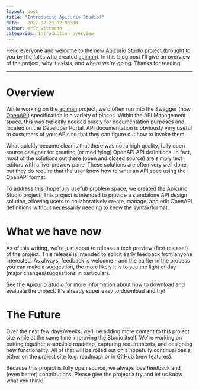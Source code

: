 ```yaml
---
layout: post
title: "Introducing Apicurio Studio!"
date:   2017-02-28 02:00:00
author: eric_wittmann
categories: introduction overview
---
```


Hello everyone and welcome to the new Apicurio Studio project (brought to you
by the folks who created [apiman](http://www.apiman.io/)).  In this blog post
I'll give an overview of the project, why it exists, and where we're going.
Thanks for reading!

---

Overview
===
While working on the [apiman](http://www.apiman.io/) project, we'd often run into the
Swagger (now [OpenAPI](https://www.openapis.org/)) specification in a variety of 
places.  Within the API Management space, this was typically needed purely for
documentation purposes and located on the Developer Portal.  API documentation is
obviously very useful to customers of your APIs so that they can figure out how
to invoke them.

What quickly became clear is that there was not a high quality, fully open source
designer for creating (or modifying) OpenAPI API definitions.  In fact, most of
the solutions out there (open and closed source) are simply text editors with a 
live-preview pane.  These solutions are often very well done, but they do require
that the user know how to write an API spec using the OpenAPI format.

To address this (hopefully useful) problem space, we created the Apicurio
Studio project.  This project is intended to provide a standalone API design 
solution, allowing users to collaboratively create, manage, and edit OpenAPI
definitions without necessarily needing to know the syntax/format.

What we have now
===
As of this writing, we're just about to release a tech preview (first release!)
of the project.  This release is intended to solicit early feedback from anyone
interested.  As always, feedback is welcome - and the earlier in the process
you can make a suggestion, the more likely it is to see the light of day (major
changes/suggestions in particular).

See the [Apicurio Studio](http://www.apidesigner.org) for more information
about how to download and evaluate the project.  It's already super easy to
download and try!

The Future
===
Over the next few days/weeks, we'll be adding more content to this project site
while at the same time improving the Studio itself.  We're working on putting
together a sensible roadmap, capturing requirements, and designing new 
functionality.  All of that will be rolled out on a hopefully continual basis,
either on the project site (e.g. roadmap) or in GitHub (new features).

Because this project is fully open source, we always love feedback and (even 
better) contributions.  Please give the project a try and let us know what you
think!


